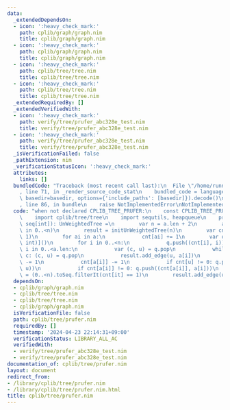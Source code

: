 ```yaml
---
data:
  _extendedDependsOn:
  - icon: ':heavy_check_mark:'
    path: cplib/graph/graph.nim
    title: cplib/graph/graph.nim
  - icon: ':heavy_check_mark:'
    path: cplib/graph/graph.nim
    title: cplib/graph/graph.nim
  - icon: ':heavy_check_mark:'
    path: cplib/tree/tree.nim
    title: cplib/tree/tree.nim
  - icon: ':heavy_check_mark:'
    path: cplib/tree/tree.nim
    title: cplib/tree/tree.nim
  _extendedRequiredBy: []
  _extendedVerifiedWith:
  - icon: ':heavy_check_mark:'
    path: verify/tree/prufer_abc328e_test.nim
    title: verify/tree/prufer_abc328e_test.nim
  - icon: ':heavy_check_mark:'
    path: verify/tree/prufer_abc328e_test.nim
    title: verify/tree/prufer_abc328e_test.nim
  _isVerificationFailed: false
  _pathExtension: nim
  _verificationStatusIcon: ':heavy_check_mark:'
  attributes:
    links: []
  bundledCode: "Traceback (most recent call last):\n  File \"/home/runner/.local/lib/python3.10/site-packages/onlinejudge_verify/documentation/build.py\"\
    , line 71, in _render_source_code_stat\n    bundled_code = language.bundle(stat.path,\
    \ basedir=basedir, options={'include_paths': [basedir]}).decode()\n  File \"/home/runner/.local/lib/python3.10/site-packages/onlinejudge_verify/languages/nim.py\"\
    , line 86, in bundle\n    raise NotImplementedError\nNotImplementedError\n"
  code: "when not declared CPLIB_TREE_PRUFER:\n    const CPLIB_TREE_PRUFER* = 1\n\n\
    \    import cplib/tree/tree\n    import sequtils, heapqueue\n    proc prufer_decode*(a:\
    \ seq[int]): UnWeightedTree =\n        var n = a.len + 2\n        assert a.allIt(it\
    \ in 0..<n)\n        result = initUnWeightedTree(n)\n        var cnt = newSeqWith(n,\
    \ 1)\n        for ai in a:\n            cnt[ai] += 1\n        var q = initHeapQueue[(int,\
    \ int)]()\n        for i in 0..<n:\n            q.push((cnt[i], i))\n        for\
    \ i in 0..<a.len:\n            var (c, u) = q.pop\n            while cnt[u] !=\
    \ c: (c, u) = q.pop\n            result.add_edge(u, a[i])\n            cnt[u]\
    \ -= 1\n            cnt[a[i]] -= 1\n            if cnt[u] != 0: q.push((cnt[u],\
    \ u))\n            if cnt[a[i]] != 0: q.push((cnt[a[i]], a[i]))\n        var u\
    \ = (0..<n).toSeq.filterIt(cnt[it] == 1)\n        result.add_edge(u[0], u[1])\n"
  dependsOn:
  - cplib/graph/graph.nim
  - cplib/tree/tree.nim
  - cplib/tree/tree.nim
  - cplib/graph/graph.nim
  isVerificationFile: false
  path: cplib/tree/prufer.nim
  requiredBy: []
  timestamp: '2024-04-23 22:14:31+09:00'
  verificationStatus: LIBRARY_ALL_AC
  verifiedWith:
  - verify/tree/prufer_abc328e_test.nim
  - verify/tree/prufer_abc328e_test.nim
documentation_of: cplib/tree/prufer.nim
layout: document
redirect_from:
- /library/cplib/tree/prufer.nim
- /library/cplib/tree/prufer.nim.html
title: cplib/tree/prufer.nim
---
```

